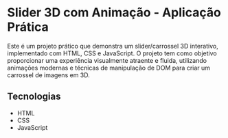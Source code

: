 <h1>Slider 3D com Animação - Aplicação Prática</h1>
Este é um projeto prático que demonstra um slider/carrossel 3D interativo, implementado com HTML, CSS e JavaScript. O projeto tem como objetivo proporcionar uma experiência visualmente atraente e fluida, utilizando animações modernas e técnicas de manipulação de DOM para criar um carrossel de imagens em 3D.
<h2>Tecnologias</h2>
<ul>
  <li>
    HTML
  </li>
  <li>
    CSS
  </li>
  <li>
    JavaScript
  </li>
</ul>
